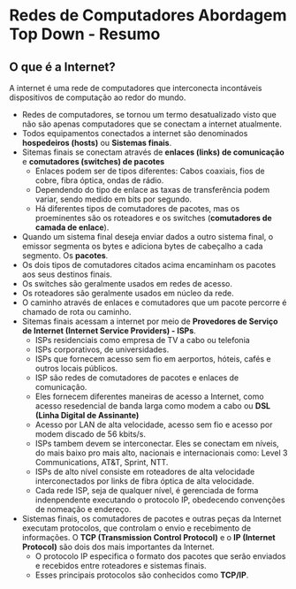 # **Redes de Computadores Abordagem Top Down - Resumo**

## O que é a Internet?

A internet é uma rede de computadores que interconecta incontáveis dispositivos de computação ao redor do mundo.

- Redes de computadores, se tornou um termo desatualizado visto que não são apenas computadores que se conectam a internet atualmente.
- Todos equipamentos conectados a internet são denominados **hospedeiros (hosts)** ou **Sistemas finais**.
- Sitemas finais se conectam através de **enlaces (links) de comunicação** e **comutadores (switches) de pacotes**
  - Enlaces podem ser de tipos diferentes: Cabos coaxiais, fios de cobre, fibra óptica, ondas de rádio.
  - Dependendo do tipo de enlace as taxas de transferência podem variar, sendo medido em bits por segundo.
  - Há diferentes tipos de comutadores de pacotes, mas os proeminentes são os roteadores e os switches (**comutadores de camada de enlace**).
- Quando um sistema final deseja enviar dados a outro sistema final, o emissor segmenta os bytes e adiciona bytes de cabeçalho a cada segmento. Os **pacotes**.
- Os dois tipos de comutadores citados acima encaminham os pacotes aos seus destinos finais.
- Os switches são geralmente usados em redes de acesso.
- Os roteadores são geralmente usados em núcleo da rede.
- O caminho através de enlaces e comutadores que um pacote percorre é chamado de rota ou caminho.
- Sitemas finais acessam a internet por meio de **Provedores de Serviço de Internet (Internet Service Providers) - ISPs**.
  - ISPs residenciais como empresa de TV a cabo ou telefonia
  - ISPs corporativos, de universidades.
  - ISPs que fornecem acesso sem fio em aerportos, hóteis, cafés e outros locais públicos.
  - ISP são redes de comutadores de pacotes e enlaces de comunicação.
  - Eles fornecem diferentes maneiras de acesso a Internet, como acesso resedencial de banda larga como modem a cabo ou **DSL (Linha Digital de Assinante)**
  - Acesso por LAN de alta velocidade, acesso sem fio e acesso por modem discado de 56 kbits/s.
  - ISPs tambem devem se interconectar. Eles se conectam em níveis, do mais baixo pro mais alto, nacionais e internacionais como: Level 3 Communications, AT&T, Sprint, NTT. 
  - ISPs de alto nível consiste em roteadores de alta velocidade interconectados por links de fibra óptica de alta velocidade. 
  - Cada rede ISP, seja de qualquer nível, é gerenciada de forma indenpendente executando o protocolo IP, obedecendo convenções de nomeação e endereço.
- Sistemas finais, os comutadores de pacotes e outras peças da Internet executam protocolos, que controlam o envio e recebimento de informações. O **TCP (Transmission Control Protocol)** e o **IP (Internet Protocol)** são dois dos mais importantes da Internet. 
  - O protocolo IP especifica o formato dos pacotes que serão enviados e recebidos entre roteadores e sistemas finais.
  - Esses principais protocolos são conhecidos como **TCP/IP**.

